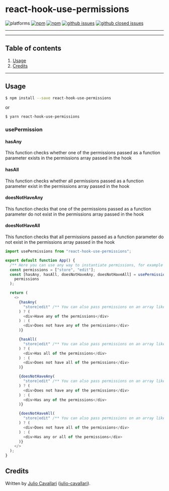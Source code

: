# react-hook-use-permissions

![platforms](https://img.shields.io/badge/platforms-Android%20%7C%20iOS-brightgreen.svg?style=flat-square&colorB=191A17)
[![npm](https://img.shields.io/npm/v/react-native-snap-carousel.svg?style=flat-square)](https://www.npmjs.com/package/react-native-snap-carousel)
[![npm](https://img.shields.io/npm/dm/react-native-snap-carousel.svg?style=flat-square&colorB=007ec6)](https://www.npmjs.com/package/react-native-snap-carousel)
[![github issues](https://img.shields.io/github/issues/julinhoooO/react-hook-use-permissions.svg?style=flat-square)](https://github.com/julinhoooO/react-hook-use-permissions/issues)
[![github closed issues](https://img.shields.io/github/issues-closed/julinhoooO/react-hook-use-permissions.svg?style=flat-square&colorB=44cc11)](https://github.com/julinhoooO/react-hook-use-permissions/issues?q=is%3Aissue+is%3Aclosed)

---

---

## Table of contents

1. [Usage](#usage)
1. [Credits](#credits)

---

## Usage

```bash
$ npm install --save react-hook-use-permissions
```

or

```bash
$ yarn react-hook-use-permissions
```

### usePermission

#### hasAny

This function checks whether one of the permissions passed as a function parameter exists in the permissions array passed in the hook

#### hasAll

This function checks whether all permissions passed as a function parameter exist in the permissions array passed in the hook

#### doesNotHaveAny

This function checks that one of the permissions passed as a function parameter do not exist in the permissions array passed in the hook

#### doesNotHaveAll

This function checks that all permissions passed as a function parameter do not exist in the permissions array passed in the hook

```javascript
import usePermissions from "react-hook-use-permissions";

export default function App() {
  /** Here you can use any way to instantiate permissions, for example through states using redux **/
  const permissions = ["store", "edit"];
  const [hasAny, hasAll, doesNotHaveAny, doesNotHaveAll] = usePermissions(
    permissions
  );

  return (
    <>
      {hasAny(
        "store|edit" /** You can also pass permissions on an array like this ['store', 'edit'] **/
      ) ? (
        <div>Have any of the permissions</div>
      ) : (
        <div>Does not have any of the permissions</div>
      )}

      {hasAll(
        "store|edit" /** You can also pass permissions on an array like this ['store', 'edit'] **/
      ) ? (
        <div>Has all of the permissions</div>
      ) : (
        <div>Does not have all of the permissions</div>
      )}

      {doesNotHaveAny(
        "store|edit" /** You can also pass permissions on an array like this ['store', 'edit'] **/
      ) ? (
        <div>Does not have any of the permissions</div>
      ) : (
        <div>Has any of the permissions</div>
      )}

      {doesNotHaveAll(
        "store|edit" /** You can also pass permissions on an array like this ['store', 'edit'] **/
      ) ? (
        <div>Does not have all of the permissions</div>
      ) : (
        <div>Has any or all of the permissions</div>
      )}
    </>
  );
}
```

## Credits

Written by [Julio Cavallari](https://www.linkedin.com/in/julio-cavallari-98581381/) ([julio-cavallari](https://github.com/julio-cavallari)).
